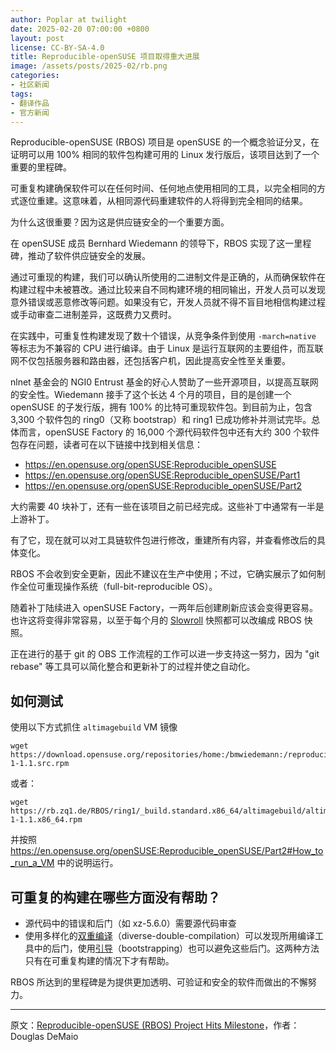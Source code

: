 ```yaml
---
author: Poplar at twilight
date: 2025-02-20 07:00:00 +0800
layout: post
license: CC-BY-SA-4.0
title: Reproducible-openSUSE 项目取得重大进展
image: /assets/posts/2025-02/rb.png
categories:
- 社区新闻
tags:
- 翻译作品
- 官方新闻
---
```


Reproducible-openSUSE (RBOS) 项目是 openSUSE 的一个概念验证分叉，在证明可以用 100% 相同的软件包构建可用的 Linux 发行版后，该项目达到了一个重要的里程碑。

可重复构建确保软件可以在任何时间、任何地点使用相同的工具，以完全相同的方式逐位重建。这意味着，从相同源代码重建软件的人将得到完全相同的结果。

为什么这很重要？因为这是供应链安全的一个重要方面。

在 openSUSE 成员 Bernhard Wiedemann 的领导下，RBOS 实现了这一里程碑，推动了软件供应链安全的发展。

通过可重现的构建，我们可以确认所使用的二进制文件是正确的，从而确保软件在构建过程中未被篡改。通过比较来自不同构建环境的相同输出，开发人员可以发现意外错误或恶意修改等问题。如果没有它，开发人员就不得不盲目地相信构建过程或手动审查二进制差异，这既费力又费时。

在实践中，可重复性构建发现了数十个错误，从竞争条件到使用 `-march=native` 等标志为不兼容的 CPU 进行编译。由于 Linux 是运行互联网的主要组件，而互联网不仅包括服务器和路由器，还包括客户机，因此提高安全性至关重要。

nlnet 基金会的 NGI0 Entrust 基金的好心人赞助了一些开源项目，以提高互联网的安全性。Wiedemann 接手了这个长达 4 个月的项目，目的是创建一个 openSUSE 的子发行版，拥有 100% 的比特可重现软件包。到目前为止，包含 3,300 个软件包的 ring0（又称 bootstrap）和 ring1 已成功修补并测试完毕。总体而言，openSUSE Factory 的 16,000 个源代码软件包中还有大约 300 个软件包存在问题，读者可在以下链接中找到相关信息：

- https://en.opensuse.org/openSUSE:Reproducible_openSUSE
- https://en.opensuse.org/openSUSE:Reproducible_openSUSE/Part1
- https://en.opensuse.org/openSUSE:Reproducible_openSUSE/Part2

大约需要 40 块补丁，还有一些在该项目之前已经完成。这些补丁中通常有一半是上游补丁。

有了它，现在就可以对工具链软件包进行修改，重建所有内容，并查看修改后的具体变化。

RBOS 不会收到安全更新，因此不建议在生产中使用；不过，它确实展示了如何制作全位可重现操作系统（full-bit-reproducible OS）。

随着补丁陆续进入 openSUSE Factory，一两年后创建刷新应该会变得更容易。 也许这将变得非常容易，以至于每个月的 [Slowroll] 快照都可以改编成 RBOS 快照。

[Slowroll]: https://en.opensuse.org/Portal:Slowroll

正在进行的基于 git 的 OBS 工作流程的工作可以进一步支持这一努力，因为 "git rebase" 等工具可以简化整合和更新补丁的过程并使之自动化。

## 如何测试

使用以下方式抓住 `altimagebuild` VM 镜像

```shell
wget https://download.opensuse.org/repositories/home:/bmwiedemann:/reproducible:/distribution:/ring1/standard/src/altimagebuild-1-1.1.src.rpm
```

或者：

```
wget https://rb.zq1.de/RBOS/ring1/_build.standard.x86_64/altimagebuild/altimagebuild-1-1.1.x86_64.rpm
```

并按照 https://en.opensuse.org/openSUSE:Reproducible_openSUSE/Part2#How_to_run_a_VM 中的说明运行。

## 可重复的构建在哪些方面没有帮助？

- 源代码中的错误和后门（如 xz-5.6.0）需要源代码审查
- 使用多样化的[双重编译]（diverse-double-compilation）可以发现所用编译工具中的后门，使用[引导]（bootstrapping）也可以避免这些后门。这两种方法只有在可重复构建的情况下才有帮助。

[引导]: https://guix.gnu.org/en/blog/2023/the-full-source-bootstrap-building-from-source-all-the-way-down/
[双重编译]: https://dwheeler.com/trusting-trust/

RBOS 所达到的里程碑是为提供更加透明、可验证和安全的软件而做出的不懈努力。

----

原文：[Reproducible-openSUSE (RBOS) Project Hits Milestone](https://news.opensuse.org/2025/02/18/rbos-project-hits-milestone/)，作者：Douglas DeMaio